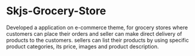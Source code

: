 # Skjs-Grocery-Store

Developed a application on e-commerce theme, for grocery stores where customers can place their orders and seller can
make direct delivery of products to the customers. sellers can list their products by using specific product categories,
its price, images and product description.

